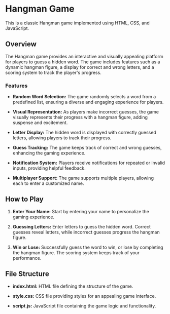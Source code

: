 # Hangman Game
This is a classic Hangman game implemented using HTML, CSS, and JavaScript.

## Overview
The Hangman game provides an interactive and visually appealing platform for players to guess a hidden word. The game includes features such as a dynamic hangman figure, a display for correct and wrong letters, and a scoring system to track the player's progress.

### Features

- **Random Word Selection:** The game randomly selects a word from a predefined list, ensuring a diverse and engaging experience for players.
  
- **Visual Representation:** As players make incorrect guesses, the game visually represents their progress with a hangman figure, adding suspense and excitement.
  
- **Letter Display:** The hidden word is displayed with correctly guessed letters, allowing players to track their progress.
  
- **Guess Tracking:** The game keeps track of correct and wrong guesses, enhancing the gaming experience.
  
- **Notification System:** Players receive notifications for repeated or invalid inputs, providing helpful feedback.
  
- **Multiplayer Support:** The game supports multiple players, allowing each to enter a customized name.

## How to Play

1. **Enter Your Name:** Start by entering your name to personalize the gaming experience.

2. **Guessing Letters:** Enter letters to guess the hidden word. Correct guesses reveal letters, while incorrect guesses progress the hangman figure.

3. **Win or Lose:** Successfully guess the word to win, or lose by completing the hangman figure. The scoring system keeps track of your performance.

## File Structure

- **index.html:** HTML file defining the structure of the game.
  
- **style.css:** CSS file providing styles for an appealing game interface.
  
- **script.js:** JavaScript file containing the game logic and functionality.


